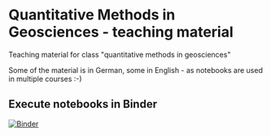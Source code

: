 # Quantitative Methods in Geosciences - teaching material

Teaching material for class "quantitative methods in geosciences"

Some of the material is in German, some in English - as notebooks are used in multiple courses :-)

## Execute notebooks in Binder

[![Binder](https://mybinder.org/badge_logo.svg)](https://mybinder.org/v2/gh/cgre-aachen/teaching-quantitative-methods/HEAD)
